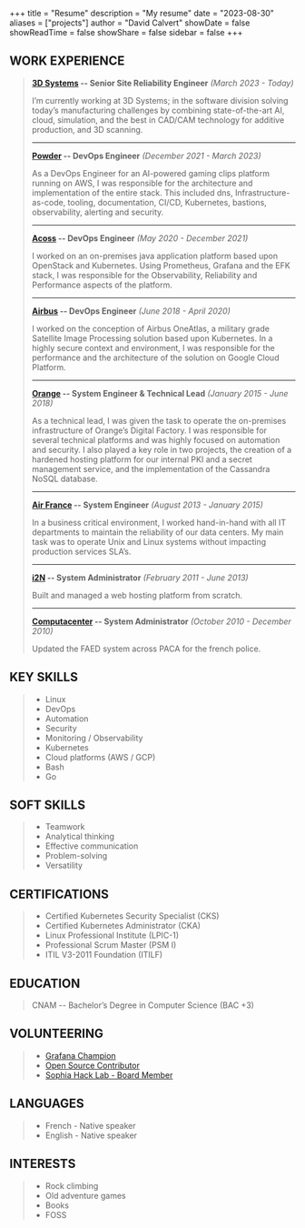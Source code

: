 +++
title = "Resume"
description = "My resume"
date = "2023-08-30"
aliases = ["projects"]
author = "David Calvert"
showDate = false
showReadTime = false
showShare = false
sidebar = false
+++

## WORK EXPERIENCE

> **[3D Systems](https://www.3dsystems.com) -- Senior Site Reliability Engineer** *(March 2023 - Today)*
>
> I’m currently working at 3D Systems; in the software division solving today’s manufacturing challenges by combining state-of-the-art AI, cloud, simulation, and the best in CAD/CAM technology for additive production, and 3D scanning.
>
> ---
>
> **[Powder](https://powder.gg) -- DevOps Engineer** *(December 2021 - March 2023)*
>
> As a DevOps Engineer for an AI-powered gaming clips platform running on AWS, I was responsible for the architecture and implementation of the entire stack. This included dns, Infrastructure-as-code, tooling, documentation, CI/CD, Kubernetes, bastions, observability, alerting and security.
>
> ---
>
> **[Acoss](https://www.urssaf.org) -- DevOps Engineer** *(May 2020 - December 2021)*
>
> I worked on an on-premises java application platform based upon OpenStack and Kubernetes. Using Prometheus, Grafana and the EFK stack, I was responsible for the Observability, Reliability and Performance aspects of the platform.
>
> ---
>
> **[Airbus](https://www.airbus.com) -- DevOps Engineer** *(June 2018 - April 2020)*
>
> I worked on the conception of Airbus OneAtlas, a military grade Satellite Image Processing solution based upon Kubernetes. In a highly secure context and environment, I was responsible for the performance and the architecture of the solution on Google Cloud Platform.
>
> ---
>
> **[Orange](https://orange.fr) -- System Engineer & Technical Lead** *(January 2015 - June 2018)*
>
> As a technical lead, I was given the task to operate the on-premises infrastructure of Orange’s Digital Factory. I was responsible for several technical platforms and was highly focused on automation and security. I also played a key role in two projects, the creation of a hardened hosting platform for our internal PKI and a secret management service, and the implementation of the Cassandra NoSQL database.
>
> ---
>
> **[Air France](https://wwws.airfrance.fr) -- System Engineer** *(August 2013 - January 2015)*
>
> In a business critical environment, I worked hand-in-hand with all IT departments to maintain the reliability of our data centers. My main task was to operate Unix and Linux systems without impacting production services SLA’s.
>
> ---
>
> **[i2N](https://i2n.mc) -- System Administrator** *(February 2011 - June 2013)*
>
> Built and managed a web hosting platform from scratch.
>
> ---
>
> **[Computacenter](https://www.computacenter.com) -- System Administrator** *(October 2010 - December 2010)*
>
> Updated the FAED system across PACA for the french police.

## KEY SKILLS

> - Linux
> - DevOps
> - Automation
> - Security
> - Monitoring / Observability
> - Kubernetes
> - Cloud platforms (AWS / GCP)
> - Bash
> - Go

## SOFT SKILLS

> - Teamwork
> - Analytical thinking
> - Effective communication
> - Problem-solving
> - Versatility

## CERTIFICATIONS

> - Certified Kubernetes Security Specialist (CKS)
> - Certified Kubernetes Administrator (CKA)
> - Linux Professional Institute (LPIC-1)
> - Professional Scrum Master (PSM I)
> - ITIL V3-2011 Foundation (ITILF)

## EDUCATION

> CNAM -- Bachelor’s Degree in Computer Science (BAC +3)

## VOLUNTEERING

> - [Grafana Champion](https://grafana.com/community/champions/)
> - [Open Source Contributor](https://github.com/dotdc)
> - [Sophia Hack Lab - Board Member](https://shl.contact)

## LANGUAGES

> - French - Native speaker
> - English - Native speaker

## INTERESTS

> - Rock climbing
> - Old adventure games
> - Books
> - FOSS
